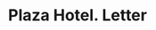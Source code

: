 ---
doi: 10.7916/D8BV8TQ4
date_other: '1890'
date_other_textual: 1890-1899
form: correspondence
genre:
- Letters (correspondence)
name:
- Plaza Hotel
object_in_context_url: https://biggert.cul.columbia.edu/items/view/ave_biggert_01095
subject_hierarchical_geographic:
- New York, New York, United States
subject_name:
- Plaza Hotel
title: Plaza Hotel. Letter
sort_title: Plaza Hotel. Letter
call_number: ave_biggert_01095
coordinates:
- 40.71277777777778,-74.00583333333333
pid: ave_biggert_01095
identifiers: ave_biggert_01095
thumbnail: https://derivativo-3.library.columbia.edu/iiif/2/ldpd:344899/full/!256,256/0/native.jpg
permalink: "/biggert/ave_biggert_01095/"
layout: iiif-image-page
---